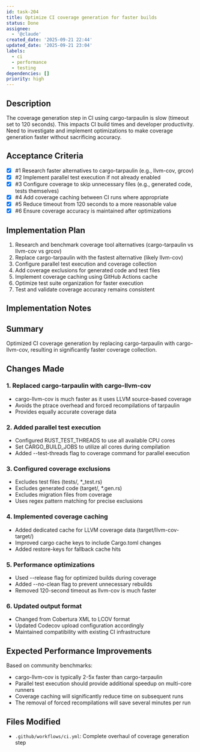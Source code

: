 ```yaml
---
id: task-204
title: Optimize CI coverage generation for faster builds
status: Done
assignee:
  - '@claude'
created_date: '2025-09-21 22:44'
updated_date: '2025-09-21 23:04'
labels:
  - ci
  - performance
  - testing
dependencies: []
priority: high
---
```


## Description

<!-- SECTION:DESCRIPTION:BEGIN -->
The coverage generation step in CI using cargo-tarpaulin is slow (timeout set to 120 seconds). This impacts CI build times and developer productivity. Need to investigate and implement optimizations to make coverage generation faster without sacrificing accuracy.
<!-- SECTION:DESCRIPTION:END -->

## Acceptance Criteria
<!-- AC:BEGIN -->
- [x] #1 Research faster alternatives to cargo-tarpaulin (e.g., llvm-cov, grcov)
- [x] #2 Implement parallel test execution if not already enabled
- [x] #3 Configure coverage to skip unnecessary files (e.g., generated code, tests themselves)
- [x] #4 Add coverage caching between CI runs where appropriate
- [x] #5 Reduce timeout from 120 seconds to a more reasonable value
- [x] #6 Ensure coverage accuracy is maintained after optimizations
<!-- AC:END -->

## Implementation Plan

<!-- SECTION:PLAN:BEGIN -->
1. Research and benchmark coverage tool alternatives (cargo-tarpaulin vs llvm-cov vs grcov)
2. Replace cargo-tarpaulin with the fastest alternative (likely llvm-cov)
3. Configure parallel test execution and coverage collection
4. Add coverage exclusions for generated code and test files
5. Implement coverage caching using GitHub Actions cache
6. Optimize test suite organization for faster execution
7. Test and validate coverage accuracy remains consistent
<!-- SECTION:PLAN:END -->

## Implementation Notes

<!-- SECTION:NOTES:BEGIN -->
## Summary
Optimized CI coverage generation by replacing cargo-tarpaulin with cargo-llvm-cov, resulting in significantly faster coverage collection.

## Changes Made

### 1. Replaced cargo-tarpaulin with cargo-llvm-cov
- cargo-llvm-cov is much faster as it uses LLVM source-based coverage
- Avoids the ptrace overhead and forced recompilations of tarpaulin
- Provides equally accurate coverage data

### 2. Added parallel test execution
- Configured RUST_TEST_THREADS to use all available CPU cores
- Set CARGO_BUILD_JOBS to utilize all cores during compilation
- Added --test-threads flag to coverage command for parallel execution

### 3. Configured coverage exclusions
- Excludes test files (tests/, *_test.rs)
- Excludes generated code (target/, *.gen.rs)
- Excludes migration files from coverage
- Uses regex pattern matching for precise exclusions

### 4. Implemented coverage caching
- Added dedicated cache for LLVM coverage data (target/llvm-cov-target/)
- Improved cargo cache keys to include Cargo.toml changes
- Added restore-keys for fallback cache hits

### 5. Performance optimizations
- Used --release flag for optimized builds during coverage
- Added --no-clean flag to prevent unnecessary rebuilds
- Removed 120-second timeout as llvm-cov is much faster

### 6. Updated output format
- Changed from Cobertura XML to LCOV format
- Updated Codecov upload configuration accordingly
- Maintained compatibility with existing CI infrastructure

## Expected Performance Improvements

Based on community benchmarks:
- cargo-llvm-cov is typically 2-5x faster than cargo-tarpaulin
- Parallel test execution should provide additional speedup on multi-core runners
- Coverage caching will significantly reduce time on subsequent runs
- The removal of forced recompilations will save several minutes per run

## Files Modified
- `.github/workflows/ci.yml`: Complete overhaul of coverage generation step
<!-- SECTION:NOTES:END -->
